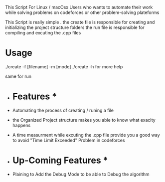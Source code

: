 This Script For Linux / macOsx Users who wants to automate their work while solving problems on codeforces or other problem-solving plateforms

This Script is really simple .
the create file is responsible for creating and initializing the project structure folders
the run file is responsible for compiling and excuting the .cpp files 

Usage
==========================

./create -f [filename] -m [mode]
./create -h for more help

same for run

* Features *
  ===============================


* Automating the process of creating / runing a file
* the Organized Project structure makes you able to know what exaclty happens
* A time measurment while excuting the .cpp file provide you a good way to avoid "Time Limit Exceeded" Problem in codeforces

* Up-Coming Features *
  ====================================

* Plaining to Add the Debug Mode to be able to Debug the algorithm
